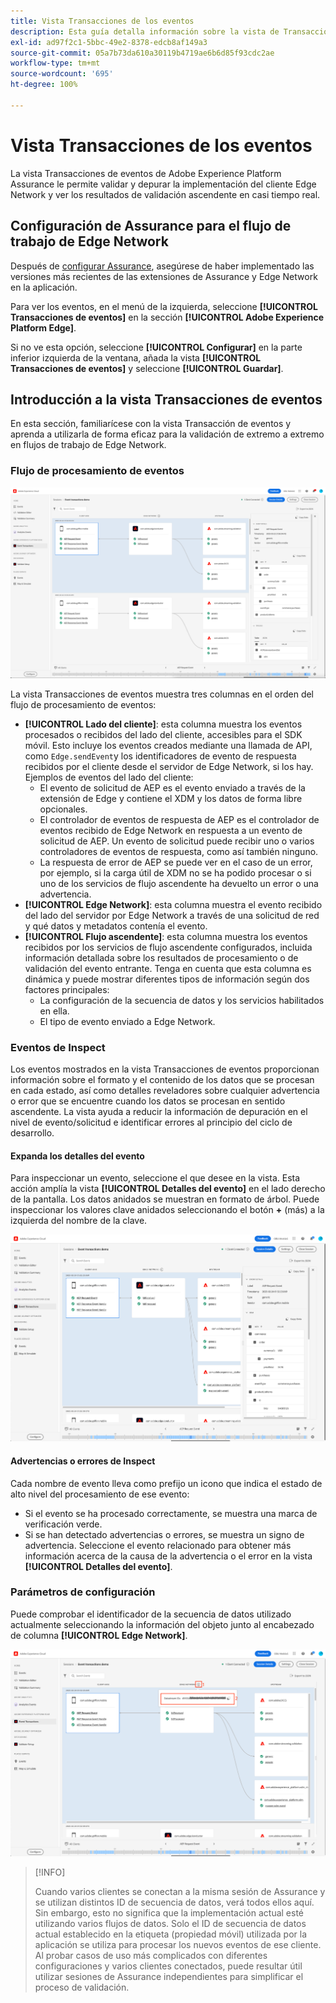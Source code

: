 ```yaml
---
title: Vista Transacciones de los eventos
description: Esta guía detalla información sobre la vista de Transacciones de los eventos en Adobe Experience Platform Assurance.
exl-id: ad97f2c1-5bbc-49e2-8378-edcb8af149a3
source-git-commit: 05a7b73da610a30119b4719ae6b6d85f93cdc2ae
workflow-type: tm+mt
source-wordcount: '695'
ht-degree: 100%

---
```


# Vista Transacciones de los eventos

La vista Transacciones de eventos de Adobe Experience Platform Assurance le permite validar y depurar la implementación del cliente Edge Network y ver los resultados de validación ascendente en casi tiempo real.

## Configuración de Assurance para el flujo de trabajo de Edge Network

Después de [configurar Assurance](../tutorials/implement-assurance.md), asegúrese de haber implementado las versiones más recientes de las extensiones de Assurance y Edge Network en la aplicación.

Para ver los eventos, en el menú de la izquierda, seleccione **[!UICONTROL Transacciones de eventos]** en la sección **[!UICONTROL Adobe Experience Platform Edge]**.

Si no ve esta opción, seleccione **[!UICONTROL Configurar]** en la parte inferior izquierda de la ventana, añada la vista **[!UICONTROL Transacciones de eventos]** y seleccione **[!UICONTROL Guardar]**.

## Introducción a la vista Transacciones de eventos

En esta sección, familiarícese con la vista Transacción de eventos y aprenda a utilizarla de forma eficaz para la validación de extremo a extremo en flujos de trabajo de Edge Network.

### Flujo de procesamiento de eventos

![Vista de transacciones de eventos](./images/event-transactions/event-transactions-view.png)

La vista Transacciones de eventos muestra tres columnas en el orden del flujo de procesamiento de eventos:

- **[!UICONTROL Lado del cliente]**: esta columna muestra los eventos procesados o recibidos del lado del cliente, accesibles para el SDK móvil. Esto incluye los eventos creados mediante una llamada de API, como `Edge.sendEvent`y los identificadores de evento de respuesta recibidos por el cliente desde el servidor de Edge Network, si los hay. Ejemplos de eventos del lado del cliente:
   - El evento de solicitud de AEP es el evento enviado a través de la extensión de Edge y contiene el XDM y los datos de forma libre opcionales.
   - El controlador de eventos de respuesta de AEP es el controlador de eventos recibido de Edge Network en respuesta a un evento de solicitud de AEP. Un evento de solicitud puede recibir uno o varios controladores de eventos de respuesta, como así también ninguno.
   - La respuesta de error de AEP se puede ver en el caso de un error, por ejemplo, si la carga útil de XDM no se ha podido procesar o si uno de los servicios de flujo ascendente ha devuelto un error o una advertencia.
- **[!UICONTROL Edge Network]**: esta columna muestra el evento recibido del lado del servidor por Edge Network a través de una solicitud de red y qué datos y metadatos contenía el evento.
- **[!UICONTROL Flujo ascendente]**: esta columna muestra los eventos recibidos por los servicios de flujo ascendente configurados, incluida información detallada sobre los resultados de procesamiento o de validación del evento entrante.
Tenga en cuenta que esta columna es dinámica y puede mostrar diferentes tipos de información según dos factores principales:
   - La configuración de la secuencia de datos y los servicios habilitados en ella.
   - El tipo de evento enviado a Edge Network.

### Eventos de Inspect

Los eventos mostrados en la vista Transacciones de eventos proporcionan información sobre el formato y el contenido de los datos que se procesan en cada estado, así como detalles reveladores sobre cualquier advertencia o error que se encuentre cuando los datos se procesan en sentido ascendente. La vista ayuda a reducir la información de depuración en el nivel de evento/solicitud e identificar errores al principio del ciclo de desarrollo.

#### Expanda los detalles del evento

Para inspeccionar un evento, seleccione el que desee en la vista. Esta acción amplía la vista **[!UICONTROL Detalles del evento]** en el lado derecho de la pantalla.
Los datos anidados se muestran en formato de árbol. Puede inspeccionar los valores clave anidados seleccionando el botón **+** (más) a la izquierda del nombre de la clave.

![Detalles del evento](./images/event-transactions/event-details.png)

#### Advertencias o errores de Inspect

Cada nombre de evento lleva como prefijo un icono que indica el estado de alto nivel del procesamiento de ese evento:

- Si el evento se ha procesado correctamente, se muestra una marca de verificación verde.
- Si se han detectado advertencias o errores, se muestra un signo de advertencia. Seleccione el evento relacionado para obtener más información acerca de la causa de la advertencia o el error en la vista **[!UICONTROL Detalles del evento]**.

### Parámetros de configuración

Puede comprobar el identificador de la secuencia de datos utilizado actualmente seleccionando la información del objeto junto al encabezado de columna **[!UICONTROL Edge Network]**.

![Mostrar el ID de la secuencia de datos](./images/event-transactions/show-datastream-id.png)

>[!INFO]
>
>Cuando varios clientes se conectan a la misma sesión de Assurance y se utilizan distintos ID de secuencia de datos, verá todos ellos aquí. Sin embargo, esto no significa que la implementación actual esté utilizando varios flujos de datos. Solo el ID de secuencia de datos actual establecido en la etiqueta (propiedad móvil) utilizada por la aplicación se utiliza para procesar los nuevos eventos de ese cliente. Al probar casos de uso más complicados con diferentes configuraciones y varios clientes conectados, puede resultar útil utilizar sesiones de Assurance independientes para simplificar el proceso de validación.
